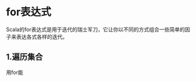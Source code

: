 for表达式
================================================================================
Scala的for表达式是用于迭代的瑞士军刀，它让你以不同的方式组合一些简单的因子来表达各式各样的迭代。

## 1.遍历集合
用for能